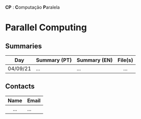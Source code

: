
**CP** : **C**omputação **P**aralela
# Parallel Computing 

## Summaries

| Day | Summary (PT)| Summary (EN)| File(s)|
| :------:| :-----------| :-----------| :-----------:|
| 04/09/21 | ... | ... | ... |

## Contacts

| Name | Email |
| :------:| :-----------|
| ... | ... |

